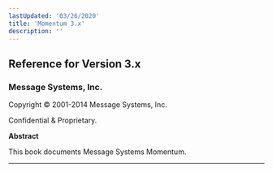 ```yaml
---
lastUpdated: '03/26/2020'
title: 'Momentum 3.x'
description: ''
---
```


## Reference for Version 3.x

### Message Systems, Inc.

Copyright © 2001-2014 Message Systems, Inc.

Confidential & Proprietary.

**Abstract**

This book documents Message Systems Momentum.

---
